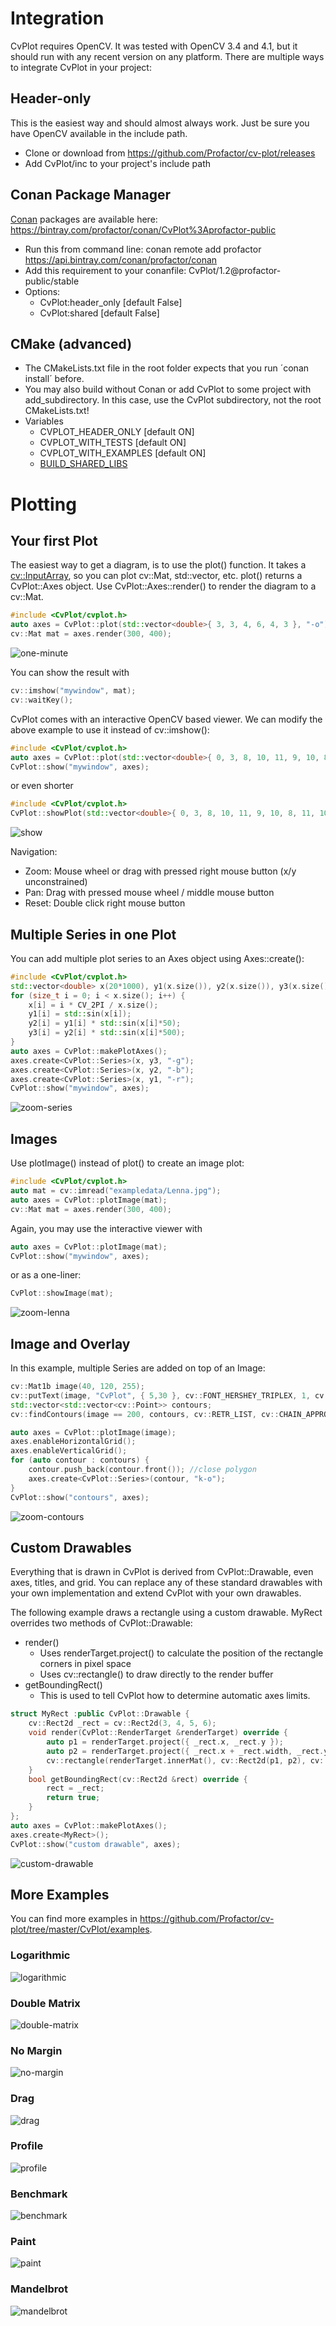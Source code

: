 # Integration
CvPlot requires OpenCV. It was tested with OpenCV 3.4 and 4.1, but it should run with any recent version on any platform. There are multiple ways to integrate CvPlot in your project:

## Header-only
This is the easiest way and should almost always work. Just be sure you have OpenCV available in the include path.
- Clone or download from https://github.com/Profactor/cv-plot/releases
- Add CvPlot/inc to your project's include path

## Conan Package Manager
[Conan](https://conan.io/) packages are available here: https://bintray.com/profactor/conan/CvPlot%3Aprofactor-public
- Run this from command line: conan remote add profactor https://api.bintray.com/conan/profactor/conan 
- Add this requirement to your conanfile: CvPlot/1.2@profactor-public/stable
- Options:
   - CvPlot:header_only [default False]
   - CvPlot:shared [default False]

## CMake (advanced)
- The CMakeLists.txt file in the root folder expects that you run ´conan install´ before. 
- You may also build without Conan or add CvPlot to some project with add_subdirectory. In this case, use the CvPlot subdirectory, not the root CMakeLists.txt!
- Variables
   - CVPLOT_HEADER_ONLY [default ON]
   - CVPLOT_WITH_TESTS [default ON]
   - CVPLOT_WITH_EXAMPLES [default ON]
   - [BUILD_SHARED_LIBS](https://cmake.org/cmake/help/latest/variable/BUILD_SHARED_LIBS.html)

# Plotting

## Your first Plot

The easiest way to get a diagram, is to use the plot() function. It takes a [cv::InputArray](https://docs.opencv.org/3.4/d4/d32/classcv_1_1__InputArray.html), so you can plot cv::Mat, std::vector, etc. plot() returns a CvPlot::Axes object. Use CvPlot::Axes::render() to render the diagram to a cv::Mat.

```c++
#include <CvPlot/cvplot.h>
auto axes = CvPlot::plot(std::vector<double>{ 3, 3, 4, 6, 4, 3 }, "-o");
cv::Mat mat = axes.render(300, 400);
```

![one-minute](img/one-minute.png)

You can show the result with

```c++
cv::imshow("mywindow", mat);
cv::waitKey();
```

CvPlot comes with an interactive OpenCV based viewer. We can modify the above example to use it instead of cv::imshow():

```c++
#include <CvPlot/cvplot.h>
auto axes = CvPlot::plot(std::vector<double>{ 0, 3, 8, 10, 11, 9, 10, 8, 11, 10, 10, 9, 7, 10, 11, 10, 8, 8, 7, 5});
CvPlot::show("mywindow", axes);
```

or even shorter

```c++
#include <CvPlot/cvplot.h>
CvPlot::showPlot(std::vector<double>{ 0, 3, 8, 10, 11, 9, 10, 8, 11, 10, 10, 9, 7, 10, 11, 10, 8, 8, 7, 5});
```

![show](img/show.gif)

Navigation:
- Zoom: Mouse wheel or drag with pressed right mouse button (x/y unconstrained)  
- Pan: Drag with pressed mouse wheel / middle mouse button
- Reset: Double click right mouse button

## Multiple Series in one Plot

You can add multiple plot series to an Axes object using Axes::create():

```c++
#include <CvPlot/cvplot.h>
std::vector<double> x(20*1000), y1(x.size()), y2(x.size()), y3(x.size());
for (size_t i = 0; i < x.size(); i++) {
	x[i] = i * CV_2PI / x.size();
	y1[i] = std::sin(x[i]);
	y2[i] = y1[i] * std::sin(x[i]*50);
	y3[i] = y2[i] * std::sin(x[i]*500);
}
auto axes = CvPlot::makePlotAxes();
axes.create<CvPlot::Series>(x, y3, "-g");
axes.create<CvPlot::Series>(x, y2, "-b");
axes.create<CvPlot::Series>(x, y1, "-r");
CvPlot::show("mywindow", axes);
```

![zoom-series](img/zoom-series.gif)

## Images

Use plotImage() instead of plot() to create an image plot:

```c++
#include <CvPlot/cvplot.h>
auto mat = cv::imread("exampledata/Lenna.jpg"); 
auto axes = CvPlot::plotImage(mat);
cv::Mat mat = axes.render(300, 400);
```

Again, you may use the interactive viewer with

```c++
auto axes = CvPlot::plotImage(mat);
CvPlot::show("mywindow", axes);
```

or as a one-liner:

```c++
CvPlot::showImage(mat);
```

![zoom-lenna](img/zoom-lenna.gif)

## Image and Overlay

In this example, multiple Series are added on top of an Image:

```c++
cv::Mat1b image(40, 120, 255);
cv::putText(image, "CvPlot", { 5,30 }, cv::FONT_HERSHEY_TRIPLEX, 1, cv::Scalar::all(200), 5, cv::LINE_AA);
std::vector<std::vector<cv::Point>> contours;
cv::findContours(image == 200, contours, cv::RETR_LIST, cv::CHAIN_APPROX_TC89_L1);

auto axes = CvPlot::plotImage(image);
axes.enableHorizontalGrid();
axes.enableVerticalGrid();
for (auto contour : contours) {
    contour.push_back(contour.front()); //close polygon
    axes.create<CvPlot::Series>(contour, "k-o");
}
CvPlot::show("contours", axes);
```

![zoom-contours](img/zoom-contours.gif)

## Custom Drawables

Everything that is drawn in CvPlot is derived from CvPlot::Drawable, even axes, titles, and grid. You can replace any of these standard drawables with your own implementation and extend CvPlot with your own drawables. 

The following example draws a rectangle using a custom drawable. MyRect overrides two methods of CvPlot::Drawable:
- render()
    - Uses renderTarget.project() to calculate the position of the rectangle corners in pixel space
    - Uses cv::rectangle() to draw directly to the render buffer
- getBoundingRect()
    - This is used to tell CvPlot how to determine automatic axes limits.

```c++
struct MyRect :public CvPlot::Drawable {
	cv::Rect2d _rect = cv::Rect2d(3, 4, 5, 6);
	void render(CvPlot::RenderTarget &renderTarget) override {
		auto p1 = renderTarget.project({ _rect.x, _rect.y });
		auto p2 = renderTarget.project({ _rect.x + _rect.width, _rect.y + _rect.height });
		cv::rectangle(renderTarget.innerMat(), cv::Rect2d(p1, p2), cv::Scalar(0, 0, 255), 3);
	}
	bool getBoundingRect(cv::Rect2d &rect) override {
		rect = _rect;
		return true;
	}
};
auto axes = CvPlot::makePlotAxes();
axes.create<MyRect>();
CvPlot::show("custom drawable", axes);
```

![custom-drawable](img/custom-drawable.PNG)
	
## More Examples

You can find more examples in https://github.com/Profactor/cv-plot/tree/master/CvPlot/examples.

### Logarithmic
![logarithmic](img/logarithmic.PNG)

### Double Matrix
![double-matrix](img/double-matrix.PNG)

### No Margin
![no-margin](img/no-margin.PNG)

### Drag
![drag](img/drag.gif)

### Profile
![profile](img/profile.gif)

### Benchmark
![benchmark](img/benchmark.gif)

### Paint
![paint](img/paint.gif)

### Mandelbrot
![mandelbrot](img/mandelbrot.gif)

